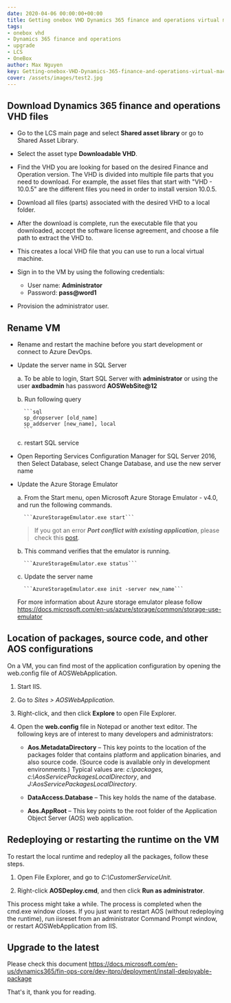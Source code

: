 ```yaml
---
date: 2020-04-06 00:00:00+00:00
title: Getting onebox VHD Dynamics 365 finance and operations virtual machine 
tags:
- onebox vhd
- Dynamics 365 finance and operations
- upgrade
- LCS 
- OneBox
author: Max Nguyen
key: Getting-onebox-VHD-Dynamics-365-finance-and-operations-virtual-machine
cover: /assets/images/test2.jpg
---
```


## Download Dynamics 365 finance and operations VHD files

* Go to the LCS main page and select **Shared asset library** or go to Shared Asset Library.

* Select the asset type **Downloadable VHD**.

* Find the VHD you are looking for based on the desired Finance and Operation version. The VHD is divided into multiple file parts that you need to download. For example, the asset files that start with "VHD - 10.0.5" are the different files you need in order to install version 10.0.5.

* Download all files (parts) associated with the desired VHD to a local folder.

* After the download is complete, run the executable file that you downloaded, accept the software license agreement, and choose a file path to extract the VHD to.

* This creates a local VHD file that you can use to run a local virtual machine.

* Sign in to the VM by using the following credentials:

    * User name: **Administrator**
    * Password: **pass@word1**

* Provision the administrator user.

## Rename VM

* Rename and restart the machine before you start development or connect to Azure DevOps.

* Update the server name in SQL Server

    a. To be able to login, Start SQL Server with **administrator** or using the user **axdbadmin** has password **AOSWebSite@12**

    b. Run following query

        ```sql
        sp_dropserver [old_name]
        sp_addserver [new_name], local
        ```

    c. restart SQL service

* Open Reporting Services Configuration Manager for SQL Server 2016, then Select Database, select Change Database, and use the new server name

* Update the Azure Storage Emulator

    a. From the Start menu, open Microsoft Azure Storage Emulator - v4.0, and run the following commands.

        ```AzureStorageEmulator.exe start```

    > If you got an error **_Port conflict with existing application_**, please check this [post](https://nuxulu.com/2020/04/05/Azure-Storage-Emulator-Port-conflict-with-existing-application.html).

    b. This command verifies that the emulator is running.

        ```AzureStorageEmulator.exe status```

    c. Update the server name

        ```AzureStorageEmulator.exe init -server new_name```
        
    For more information about Azure storage emulator please follow <https://docs.microsoft.com/en-us/azure/storage/common/storage-use-emulator>

## Location of packages, source code, and other AOS configurations

On a VM, you can find most of the application configuration by opening the web.config file of AOSWebApplication.

1. Start IIS.

2. Go to _Sites > AOSWebApplication_.

3. Right-click, and then click **Explore** to open File Explorer.

4. Open the **web.config** file in Notepad or another text editor. The following keys are of interest to many developers and administrators:

    * **Aos.MetadataDirectory** – This key points to the location of the packages folder that contains platform and application binaries, and also source code. (Source code is available only in development environments.) Typical values are: _c:\packages, c:\AosServicePackagesLocalDirectory_, and _J:AosServicePackagesLocalDirectory_.

    * **DataAccess.Database** – This key holds the name of the database.

    * **Aos.AppRoot** – This key points to the root folder of the Application Object Server (AOS) web application.

## Redeploying or restarting the runtime on the VM

To restart the local runtime and redeploy all the packages, follow these steps.

1. Open File Explorer, and go to _C:\CustomerServiceUnit_.

2. Right-click **AOSDeploy.cmd**, and then click **Run as administrator**.

This process might take a while. The process is completed when the cmd.exe window closes. If you just want to restart AOS (without redeploying the runtime), run iisreset from an administrator Command Prompt window, or restart AOSWebApplication from IIS.

## Upgrade to the latest

Please check this document
<https://docs.microsoft.com/en-us/dynamics365/fin-ops-core/dev-itpro/deployment/install-deployable-package>

That's it, thank you for reading.
